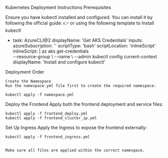 Kubernetes Deployment Instructions
Prerequisites

Ensure you have kubectl installed and configured.
You can install it by following the official guide:
👉 or using the following template to Install kubectl

- task: AzureCLI@2
displayName: 'Get AKS Credentials' 
  inputs:
    azureSubscription: '<your-service-connection>'
    scriptType: 'bash'
    scriptLocation: 'inlineScript'
    inlineScript: |
      az aks get-credentials \
       --resource-group <your-resource-group> \ 
       --name <your-aks-cluster-name> \ 
       --admin
      kubectl config current-context
  displayName: 'Install and configure kubectl'


Deployment Order

    Create the Namespace
    Run the namespace.yml file first to create the required namespace:

    kubectl apply -f namespace.yml

Deploy the Frontend
Apply both the frontend deployment and service files:

    kubectl apply -f frontend_deploy.yml
    kubectl apply -f frontend_cluster_ip.yml


Set Up Ingress
Apply the Ingress to expose the frontend externally:

    kubectl apply -f frontend_ingress.yml


    Make sure all files are applied within the correct namespace.